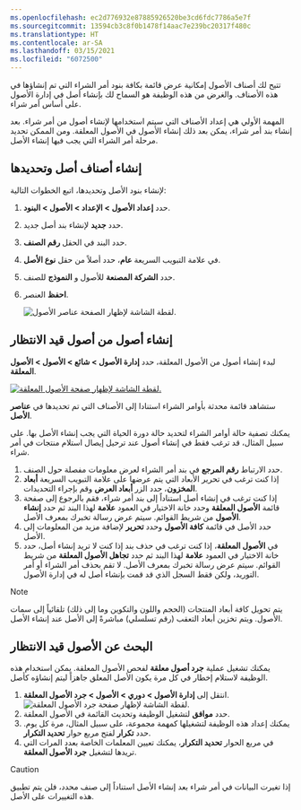 ```yaml
---
ms.openlocfilehash: ec2d776932e87885926520be3cd6fdc7786a5e7f
ms.sourcegitcommit: 13594cb3c8f0b1478f14aac7e239bc20317f480c
ms.translationtype: HT
ms.contentlocale: ar-SA
ms.lasthandoff: 03/15/2021
ms.locfileid: "6072500"
---
```

تتيح لك أصناف الأصول إمكانية عرض قائمة بكافة بنود أمر الشراء التي تم إنشاؤها في هذه الأصناف. والغرض من هذه الوظيفة هو السماح لك بإنشاء أصل في إدارة الأصول على أساس أمر شراء.

المهمة الأولي هي إعداد الأصناف التي سيتم استخدامها لإنشاء أصول من أمر شراء. بعد إنشاء بند أمر شراء، يمكن بعد ذلك إنشاء الأصول في الأصول المعلقة. ومن الممكن تحديد مرحلة أمر الشراء التي يجب فيها إنشاء الأصل.

## <a name="create-and-select-asset-items"></a>إنشاء أصناف أصل وتحديدها
لإنشاء بنود الأصل وتحديدها، اتبع الخطوات التالية:

1.  حدد **إعداد الأصول > الإعداد > الأصول > البنود**.
2.  حدد **جديد** لإنشاء بند أصل جديد.
3.  حدد البند في الحقل **رقم الصنف**. 
4.  في علامة التبويب السريعة **عام**، حدد أصلاً من حقل **نوع الأصل**.
5.  حدد **الشركة المصنعة** للأصول و **النموذج** للصنف.
6.  **احفظ** العنصر.

    ![لقطة الشاشة لإظهار الصفحة عناصر الأصول.](../media/asset-items-ss.png)
 
## <a name="create-assets-from-pending-assets"></a>إنشاء أصول من أصول قيد الانتظار
لبدء إنشاء أصول من الأصول المعلقة، حدد **إدارة الأصول > شائع > الأصول > الأصول المعلقة**.

[![لقطة الشاشة لإظهار صفحة الأصول المعلقة.](../media/pending-assets-ss.png)](../media/pending-assets-ss.png#lightbox)
 
ستشاهد قائمة محدثة بأوامر الشراء استنادا إلى الأصناف التي تم تحديدها في **عناصر الأصل**.

يمكنك تصفية حالة أوامر الشراء لتحديد حالة دورة الحياة التي يجب إنشاء الأصل بها. على سبيل المثال، قد ترغب فقط في إنشاء أصول عند ترحيل إيصال استلام منتجات في أمر شراء.

1.  حدد الارتباط **رقم المرجع** في بند أمر الشراء لعرض معلومات مفصلة حول الصنف.
2.  إذا كنت ترغب في تحرير الأبعاد التي يتم عرضها على علامة التبويب السريعة **أبعاد المخزون**، حدد الزر **أبعاد العرض** وقم بإجراء التحديدات.
3.  إذا كنت ترغب في إنشاء أصل استناداً إلى بند أمر شراء، فقم بالرجوع إلى صفحة قائمة **الأصول المعلقة** وحدد خانة الاختيار في العمود **علامة** لهذا البند ثم حدد **إنشاء الأصول** من شريط القوائم. سيتم عرض رسالة تخبرك بمعرف الأصل.
4.  حدد الأصل في قائمة **كافة الأصول** وحدد **تحرير** لإضافة مزيد من المعلومات إلى الأصل.
5.  في **الأصول المعلقة**، إذا كنت ترغب في حذف بند إذا كنت لا تريد إنشاء أصل، حدد خانة الاختيار في العمود **علامة** لهذا البند ثم حدد **تجاهل الأصول المعلقة** من شريط القوائم. سيتم عرض رسالة تخبرك بمعرف الأصل. لا تقم بحذف أمر الشراء أو أمر التوريد، ولكن فقط السجل الذي قد قمت بإنشاء أصل له في إدارة الأصول.
    
> [!NOTE]
> يتم تحويل كافة أبعاد المنتجات (الحجم واللون والتكوين وما إلى ذلك) تلقائياً إلى سمات الأصول. ويتم تخزين أبعاد التعقب (رقم تسلسلي) مباشرةً إلى الأصل عند إنشاء الأصل.

## <a name="find-pending-assets"></a>البحث عن الأصول قيد الانتظار
يمكنك تشغيل عملية **جرد أصول معلقة** لفحص الأصول المعلقة. يمكن استخدام هذه الوظيفة لاستلام إخطار في كل مرة يكون الأصل المعلق جاهزاً ليتم إنشاؤه كأصل.

1.  انتقل إلى **إدارة الأصول > دوري > الأصول > جرد الأصول المعلقة**.
    ![لقطة الشاشة لإظهار صفحة جرد الأصول المعلقة.](../media/pending-asset-count.ss.png) 
2.  حدد **موافق** لتشغيل الوظيفة وتحديث القائمة في الأصول المعلقة.
3. يمكنك إعداد هذه الوظيفة لتشغيلها كمهمة مجموعة، على سبيل المثال، مرة كل يوم. حدد **تكرار** لفتح مربع حوار **تحديد التكرار**.
4. في مربع الحوار **تحديد التكرار**، يمكنك تعيين المعلمات الخاصة بعدد المرات التي تريدها لتشغيل **جرد الأصول المعلقة**.

> [!CAUTION]
> إذا تغيرت البيانات في أمر شراء بعد إنشاء الأصل استناداً إلى صنف محدد، فلن يتم تطبيق هذه التغييرات على الأصل.


